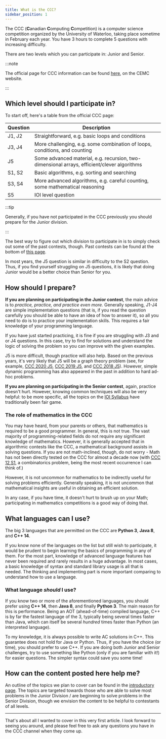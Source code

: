 ```yaml
---
title: What is the CCC?
sidebar_position: 1
---
```


The CCC (**C**anadian **C**omputing **C**ompetition) is a computer science competition organized by the University of Waterloo, taking place sometime in February each year. You have 3 hours to complete 5 questions with increasing difficulty.

There are two levels which you can participate in: Junior and Senior.

:::note

The official page for CCC information can be found [here](https://cemc.uwaterloo.ca/contests/computing.html), on the CEMC website.

:::

## Which level should I participate in?

To start off, here's a table from the official CCC page:

| Question | Description                                                                                 |
| -------- | ------------------------------------------------------------------------------------------- |
| J1, J2   | Straightforward, e.g. basic loops and conditions                                            |
| J3, J4   | More challenging, e.g. some combination of loops, conditions, and counting                  |
| J5       | Some advanced material, e.g. recursion, two-dimensional arrays, efficient/clever algorithms |
| S1, S2   | Basic algorithms, e.g. sorting and searching                                                |
| S3, S4   | More advanced algorithms, e.g. careful counting, some mathematical reasoning                |
| S5       | IOI level question                                                                          |

:::tip

Generally, if you have not participated in the CCC previously you should prepare for the Junior division.

:::

The best way to figure out which division to participate in is to simply check out some of the past contests, though.
Past contests can be found at the bottom of [this page](https://cemc.uwaterloo.ca/contests/past_contests.html).

In most years, the J5 question is similar in difficulty to the S2 question. Thus, if you find yourself struggling on J5 questions, it is likely that doing Junior would be a better choice than Senior for you.

## How should I prepare?

**If you are planning on participating in the Junior contest**, the main advice is to _practice, practice, and practice even more._ Generally speaking, J1-J4 are simple implementation questions (that is, if you read the question carefully you should be able to have an idea of how to answer it), so all you need to do is to practice your implementation skills. This requires a fair knowledge of your programming language.

If you have just started practicing, it is fine if you are struggling with J3 and or J4 questions. In this case, try to find for solutions and understand the logic of solving
the problem so you can improve with the given examples.

J5 is more difficult, though practice will also help. Based on the previous years, it's very likely that J5 will be a graph theory problem (see, for example, [CCC 2020 J5](https://dmoj.ca/problem/ccc20s2), [CCC 2019 J5](https://dmoj.ca/problem/ccc19j5), and [CCC 2018 J5](https://dmoj.ca/problem/ccc18j5)). However, simple dynamic programming has also appeared in the past in addition to hard ad-hoc problems.

**If you are planning on participating in the Senior contest**, again, practice doesn't hurt. However, knowing common techniques will also be very helpful: to be more specific, all the topics on the [IOI Syllabus](https://ioinformatics.org/files/ioi-syllabus-2019.pdf) have traditionally been fair game.

### The role of mathematics in the CCC

You may have heard, from your parents or others, that mathematics is required to be a good programmer. In general, this is not true. The vast majority of programming-related fields do not require any significant knowledge of mathematics. However, it is generally accepted that in algorithmic contests like the CCC, a mathematical background assists in solving questions. If you are not math-inclined, though, do not worry - Math has not been directly tested on the CCC for almost a decade now (with [CCC 12 S1](https://dmoj.ca/problem/ccc12s1), a combinatorics problem, being the most recent occurrence I can think of.)

However, it is not uncommon for mathematics to be indirectly useful for solving problems efficiently. Generally speaking, it is not uncommon that mathematical insights are useful in obtaining an efficient solution.

In any case, if you have time, it doesn't hurt to brush up on your Math; participating in mathematics competitions is a good way of doing that.

## What languages can I use?

The big 3 languages that are permitted on the CCC are **Python 3**, **Java 8**, and **C++ 14**.

If you know none of the languages on the list but still wish to participate, it would be prudent to begin learning the basics of programming in any of them.
For the most part, knowledge of advanced language features has never been required and rarely results in a huge advantage. In most cases, a basic knowledge of syntax and standard library usage is all that is needed. The thinking and implementing part is more important comparing to understand how to use a language.

### What language _should_ I use?

If you know two or more of the aforementioned languages, you should prefer using **C++ 14**, then **Java 8**, and finally **Python 3**.
The main reason for this is performance. Being an AOT (ahead-of-time) compiled language, C++ is by far the fastest language of the 3, typically being several times faster than Java, which can itself be several _hundred_ times faster than Python (an interpreted language).

To my knowledge, it is always possible to write AC solutions in C++. This guarantee does not hold for Java or Python. Thus, if you have the choice (or time), you should prefer to use C++. If you are doing both Junior and Senior challenges, try to use something like Python (only if you are familiar with it!) for easier questions. The simpler syntax could save you some time!

## How can the content posted here help me?

An outline of the topics we plan to cover can be found in the [introductory page](./introduction.md). The topics are targeted towards those who are able to solve most problems in the Junior Division / are beginning to solve problems in the Senior Division, though we envision the content to be helpful to contestants of all levels.

---

That's about all I wanted to cover in this very first article. I look forward to seeing you around, and please feel free to ask any questions you have in the CCC channel when they come up.
